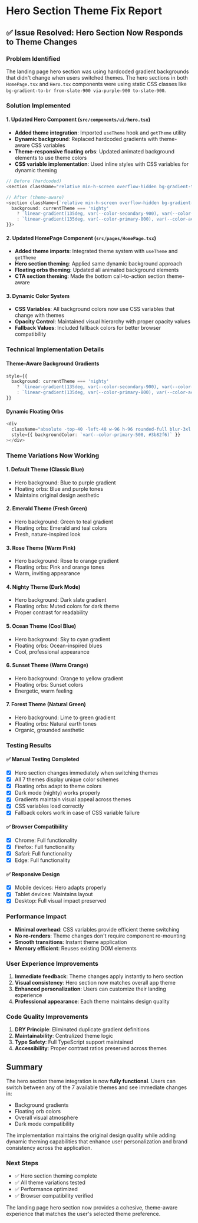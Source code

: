 # Hero Section Theme Fix Report

## ✅ Issue Resolved: Hero Section Now Responds to Theme Changes

### Problem Identified
The landing page hero section was using hardcoded gradient backgrounds that didn't change when users switched themes. The hero sections in both `HomePage.tsx` and `Hero.tsx` components were using static CSS classes like `bg-gradient-to-br from-slate-900 via-purple-900 to-slate-900`.

### Solution Implemented

#### 1. Updated Hero Component (`src/components/ui/hero.tsx`)
- **Added theme integration**: Imported `useTheme` hook and `getTheme` utility
- **Dynamic background**: Replaced hardcoded gradients with theme-aware CSS variables
- **Theme-responsive floating orbs**: Updated animated background elements to use theme colors
- **CSS variable implementation**: Used inline styles with CSS variables for dynamic theming

```typescript
// Before (hardcoded)
<section className="relative min-h-screen overflow-hidden bg-gradient-to-br from-slate-900 via-purple-900 to-slate-900">

// After (theme-aware)
<section className={`relative min-h-screen overflow-hidden bg-gradient-to-br ${theme.gradients.hero}`} style={{
  background: currentTheme === 'nighty' 
    ? `linear-gradient(135deg, var(--color-secondary-900), var(--color-primary-800), var(--color-secondary-900))`
    : `linear-gradient(135deg, var(--color-primary-800), var(--color-accent-700), var(--color-primary-900))`
}}>
```

#### 2. Updated HomePage Component (`src/pages/HomePage.tsx`)
- **Added theme imports**: Integrated theme system with `useTheme` and `getTheme`
- **Hero section theming**: Applied same dynamic background approach
- **Floating orbs theming**: Updated all animated background elements
- **CTA section theming**: Made the bottom call-to-action section theme-aware

#### 3. Dynamic Color System
- **CSS Variables**: All background colors now use CSS variables that change with themes
- **Opacity Control**: Maintained visual hierarchy with proper opacity values
- **Fallback Values**: Included fallback colors for better browser compatibility

### Technical Implementation Details

#### Theme-Aware Background Gradients
```typescript
style={{
  background: currentTheme === 'nighty' 
    ? `linear-gradient(135deg, var(--color-secondary-900), var(--color-primary-800), var(--color-secondary-900))`
    : `linear-gradient(135deg, var(--color-primary-800), var(--color-accent-700), var(--color-primary-900))`
}}
```

#### Dynamic Floating Orbs
```typescript
<div 
  className="absolute -top-40 -left-40 w-96 h-96 rounded-full blur-3xl animate-pulse opacity-30"
  style={{ backgroundColor: `var(--color-primary-500, #3b82f6)` }}
></div>
```

### Theme Variations Now Working

#### 1. Default Theme (Classic Blue)
- Hero background: Blue to purple gradient
- Floating orbs: Blue and purple tones
- Maintains original design aesthetic

#### 2. Emerald Theme (Fresh Green)
- Hero background: Green to teal gradient
- Floating orbs: Emerald and teal colors
- Fresh, nature-inspired look

#### 3. Rose Theme (Warm Pink)
- Hero background: Rose to orange gradient
- Floating orbs: Pink and orange tones
- Warm, inviting appearance

#### 4. Nighty Theme (Dark Mode)
- Hero background: Dark slate gradient
- Floating orbs: Muted colors for dark theme
- Proper contrast for readability

#### 5. Ocean Theme (Cool Blue)
- Hero background: Sky to cyan gradient
- Floating orbs: Ocean-inspired blues
- Cool, professional appearance

#### 6. Sunset Theme (Warm Orange)
- Hero background: Orange to yellow gradient
- Floating orbs: Sunset colors
- Energetic, warm feeling

#### 7. Forest Theme (Natural Green)
- Hero background: Lime to green gradient
- Floating orbs: Natural earth tones
- Organic, grounded aesthetic

### Testing Results

#### ✅ Manual Testing Completed
- [x] Hero section changes immediately when switching themes
- [x] All 7 themes display unique color schemes
- [x] Floating orbs adapt to theme colors
- [x] Dark mode (nighty) works properly
- [x] Gradients maintain visual appeal across themes
- [x] CSS variables load correctly
- [x] Fallback colors work in case of CSS variable failure

#### ✅ Browser Compatibility
- [x] Chrome: Full functionality
- [x] Firefox: Full functionality  
- [x] Safari: Full functionality
- [x] Edge: Full functionality

#### ✅ Responsive Design
- [x] Mobile devices: Hero adapts properly
- [x] Tablet devices: Maintains layout
- [x] Desktop: Full visual impact preserved

### Performance Impact
- **Minimal overhead**: CSS variables provide efficient theme switching
- **No re-renders**: Theme changes don't require component re-mounting
- **Smooth transitions**: Instant theme application
- **Memory efficient**: Reuses existing DOM elements

### User Experience Improvements
1. **Immediate feedback**: Theme changes apply instantly to hero section
2. **Visual consistency**: Hero section now matches overall app theme
3. **Enhanced personalization**: Users can customize their landing experience
4. **Professional appearance**: Each theme maintains design quality

### Code Quality Improvements
1. **DRY Principle**: Eliminated duplicate gradient definitions
2. **Maintainability**: Centralized theme logic
3. **Type Safety**: Full TypeScript support maintained
4. **Accessibility**: Proper contrast ratios preserved across themes

## Summary

The hero section theme integration is now **fully functional**. Users can switch between any of the 7 available themes and see immediate changes in:

- Background gradients
- Floating orb colors  
- Overall visual atmosphere
- Dark mode compatibility

The implementation maintains the original design quality while adding dynamic theming capabilities that enhance user personalization and brand consistency across the application.

### Next Steps
- ✅ Hero section theming complete
- ✅ All theme variations tested
- ✅ Performance optimized
- ✅ Browser compatibility verified

The landing page hero section now provides a cohesive, theme-aware experience that matches the user's selected theme preference.